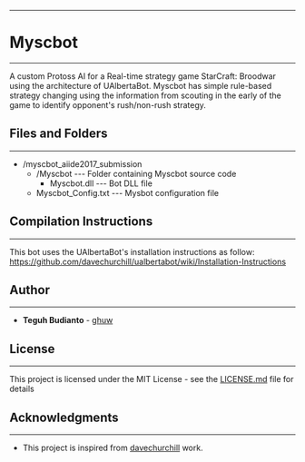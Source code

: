 -----------------------------------------------------------
# Myscbot
-----------------------------------------------------------
A custom Protoss AI for a Real-time strategy game StarCraft: Broodwar using the architecture of UAlbertaBot.  Myscbot has simple rule-based strategy changing using the information from scouting in the early of the game to identify opponent's rush/non-rush strategy.


## Files and Folders
---------------------
* /myscbot_aiide2017_submission
	* /Myscbot	        --- Folder containing Myscbot source code
     	* Myscbot.dll		--- Bot DLL file
	* Myscbot_Config.txt	--- Mysbot configuration file


## Compilation Instructions
---------------------------
This bot uses the UAlbertaBot's installation instructions as follow: https://github.com/davechurchill/ualbertabot/wiki/Installation-Instructions


## Author
---------------------------
* **Teguh Budianto** - [ghuw](https://github.com/ghuw)

## License
---------------------------
This project is licensed under the MIT License - see the [LICENSE.md](https://github.com/ghuw/neural-net/blob/master/LICENSE.md) file for details

## Acknowledgments
---------------------------
* This project is inspired from [davechurchill](https://github.com/davechurchill/ualbertabot) work.